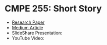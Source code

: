 # CMPE 255: Short Story

- [Research Paper](https://arxiv.org/pdf/2411.03978)  
- [Medium Article](https://medium.com/@syedanidakhader/revolutionizing-clustering-with-customized-multi-modal-subspace-proxy-learning-66a1512c1729)
- SlideShare Presentation:
- YouTube Video: 
